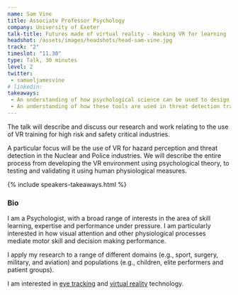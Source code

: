 ```yaml
---
name: Sam Vine
title: Associate Professor Psychology
company: University of Exeter
talk-title: Futures made of virtual reality - Hacking VR for learning
headshot: /assets/images/headshots/head-sam-vine.jpg
track: "2"
timeslot: "11.30"
type: Talk, 30 minutes
level: 2
twitter:
 - samueljamesvine
# linkedin: 
takeaways:
 - An understanding of how psychological science can be used to design and test VR training tool
 - An understanding of how these tools are used in threat detection training (police, nuclear, oil)
---
```

The talk will describe and discuss our research and work relating to the use of VR training for high risk and safety critical industries. 

A particular focus will be the use of VR for hazard perception and threat detection in the Nuclear and Police industries. We will describe the entire process from developing the VR environment using psychological theory, to testing and validating it using human physiological measures.

{% include speakers-takeaways.html %}

<h3>Bio</h3>
I am a Psychologist, with a broad range of interests in the area of skill learning, expertise and performance under pressure. I am particularly interested in how visual attention and other physiological processes mediate motor skill and decision making performance. 

I apply my research to a range of different domains (e.g., sport, surgery, military, and aviation) and populations (e.g., children, elite performers and patient groups). 

I am interested in <a href="http://www.exeter.ac.uk/business/consulting/eyetrack/" target="_blank" rel="noopener noreferrer">eye tracking</a> and <a href="http://www.cineon.training/" target="_blank" rel="noopener noreferrer">virtual reality</a> technology.

